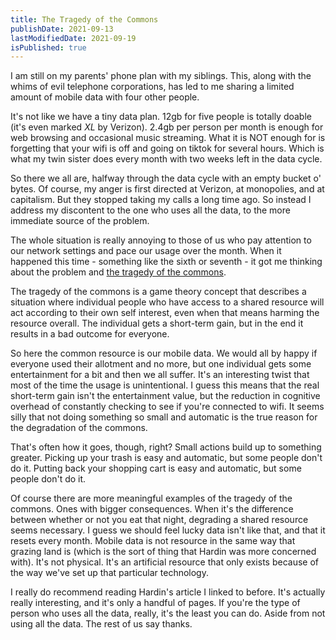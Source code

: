 ```yaml
---
title: The Tragedy of the Commons
publishDate: 2021-09-13
lastModifiedDate: 2021-09-19
isPublished: true
---
```


I am still on my parents' phone plan with my siblings.
This, along with the whims of evil telephone corporations, has led to me sharing a limited
amount of mobile data with four other people. 

It's not like we have a tiny data plan. 12gb for five people is totally doable
(it's even marked *XL* by Verizon). 2.4gb per person per month is enough for web browsing
and occasional music streaming. What it is NOT enough for is forgetting that your wifi 
is off and going on tiktok for several hours. Which is what my twin sister does every month
with two weeks left in the data cycle.

So there we all are, halfway through the data cycle with an empty bucket o' bytes.
Of course, my anger is first directed at Verizon, at monopolies, and at capitalism. But
they stopped taking my calls a long time ago. So instead I address my discontent to
the one who uses all the data, to the more immediate source of the problem.

The whole situation is really annoying to those of us who pay attention to our
network settings and pace our usage over the month. When it happened this time -
something like the sixth or seventh - it got me thinking about the problem and
[the tragedy of the commons](https://www.jstor.org/stable/1724745).

The tragedy of the commons is a game theory concept that describes a situation where
individual people who have access to a shared resource will act according to their
own self interest, even when that means harming the resource overall. The individual
gets a short-term gain, but in the end it results in a bad outcome for everyone.

So here the common resource is our mobile data. We would all by happy if everyone
used their allotment and no more, but one individual gets some entertainment for a bit
and then we all suffer. It's an interesting twist that most of the time the usage is
unintentional. I guess this means that the real short-term gain isn't the entertainment
value, but the reduction in cognitive overhead of constantly checking to see if you're
connected to wifi. It seems silly that not doing something so small and automatic is
the true reason for the degradation of the commons.

That's often how it goes, though, right? Small actions build up to something greater.
Picking up your trash is easy and automatic, but some people don't do it. Putting
back your shopping cart is easy and automatic, but some people don't do it.

Of course there are more meaningful examples of the tragedy of the commons. Ones
with bigger consequences. When it's the difference between whether or not you eat that
night, degrading a shared resource seems necessary. I guess we should feel lucky data
isn't like that, and that it resets every month. Mobile data is not resource in the same
way that grazing land is (which is the sort of thing that Hardin was more concerned with). It's
not physical. It's an artificial resource that only exists because of the way we've set
up that particular technology.

I really do recommend reading Hardin's article I linked to before. It's actually really
interesting, and it's only a handful of pages. If you're the type of
person who uses all the data, really, it's the least you can do. Aside from
not using all the data. The rest of us say thanks.